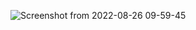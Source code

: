 
![Screenshot from 2022-08-26 09-59-45](https://user-images.githubusercontent.com/105910992/186822858-45d1988d-ad41-4501-86b8-c5684c889515.png)
